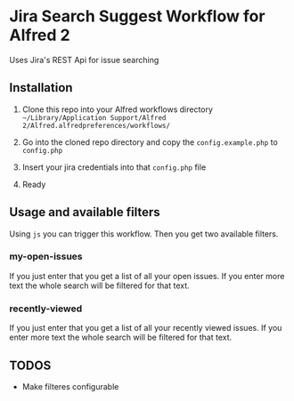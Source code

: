 # Jira Search Suggest Workflow for Alfred 2

Uses Jira's REST Api for issue searching

## Installation

1. Clone this repo into your Alfred workflows directory `~/Library/Application Support/Alfred 2/Alfred.alfredpreferences/workflows/`

2. Go into the cloned repo directory and copy the `config.example.php` to `config.php`

3. Insert your jira credentials into that `config.php` file

4. Ready

## Usage and available filters

Using `js` you can trigger this workflow. Then you get two available filters.

### my-open-issues

If you just enter that you get a list of all your open issues. If you enter more text the whole search will be filtered for that text.

### recently-viewed

If you just enter that you get a list of all your recently viewed issues. If you enter more text the whole search will be filtered for that text.

## TODOS

* Make filteres configurable
